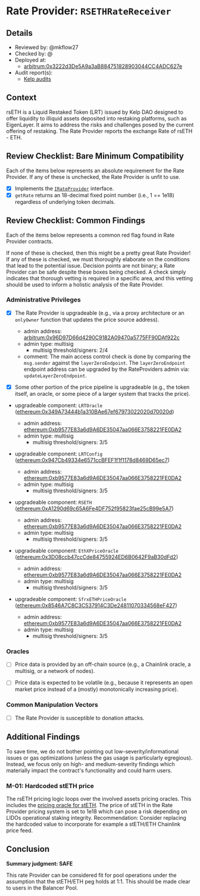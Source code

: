 # Rate Provider: `RSETHRateReceiver`

## Details
- Reviewed by: @mkflow27
- Checked by: @
- Deployed at:
    - [arbitrum:0x3222d3De5A9a3aB884751828903044CC4ADC627e](https://arbiscan.io/address/0x3222d3de5a9a3ab884751828903044cc4adc627e#code)
- Audit report(s):
    - [Kelp audits](https://kelp.gitbook.io/kelp/audits)

## Context
rsETH is a Liquid Restaked Token (LRT) issued by Kelp DAO designed to offer liquidity to illiquid assets deposited into restaking platforms, such as EigenLayer. It aims to address the risks and challenges posed by the current offering of restaking. The Rate Provider reports the exchange Rate of rsETH - ETH. 

## Review Checklist: Bare Minimum Compatibility
Each of the items below represents an absolute requirement for the Rate Provider. If any of these is unchecked, the Rate Provider is unfit to use.

- [x] Implements the [`IRateProvider`](https://github.com/balancer/balancer-v2-monorepo/blob/bc3b3fee6e13e01d2efe610ed8118fdb74dfc1f2/pkg/interfaces/contracts/pool-utils/IRateProvider.sol) interface.
- [x] `getRate` returns an 18-decimal fixed point number (i.e., 1 == 1e18) regardless of underlying token decimals.

## Review Checklist: Common Findings
Each of the items below represents a common red flag found in Rate Provider contracts.

If none of these is checked, then this might be a pretty great Rate Provider! If any of these is checked, we must thoroughly elaborate on the conditions that lead to the potential issue. Decision points are not binary; a Rate Provider can be safe despite these boxes being checked. A check simply indicates that thorough vetting is required in a specific area, and this vetting should be used to inform a holistic analysis of the Rate Provider.

### Administrative Privileges
- [x] The Rate Provider is upgradeable (e.g., via a proxy architecture or an `onlyOwner` function that updates the price source address).
    - admin address: [arbitrum:0x96D97D66d4290C9182A09470a5775FF90DAf922c](https://arbiscan.io/address/0x96D97D66d4290C9182A09470a5775FF90DAf922c)
    - admin type: multisig
        - multisig threshold/signers: 2/4
    - comment: The main access control check is done by comparing the `msg.sender` against the `layerZeroEndpoint`. The `layerZeroEndpoint` endpoint address can be upgraded by the RateProviders admin via: `updateLayerZeroEndpoint`.

- [x] Some other portion of the price pipeline is upgradeable (e.g., the token itself, an oracle, or some piece of a larger system that tracks the price).
- upgradeable component: `LRTOracle` ([ethereum:0x349A73444b1a310BAe67ef67973022020d70020d](https://etherscan.io/address/0x349A73444b1a310BAe67ef67973022020d70020d))
    - admin address: [ethereum:0xb9577E83a6d9A6DE35047aa066E3758221FE0DA2](https://etherscan.io/address/0xb9577E83a6d9A6DE35047aa066E3758221FE0DA2)
    - admin type: multisig
        - multisig threshold/signers: 3/5

- upgradeable component: `LRTConfig` ([ethereum:0x947Cb49334e6571ccBFEF1f1f1178d8469D65ec7](https://etherscan.io/address/0x947Cb49334e6571ccBFEF1f1f1178d8469D65ec7#code))
    - admin address: [ethereum:0xb9577E83a6d9A6DE35047aa066E3758221FE0DA2](https://etherscan.io/address/0xb9577E83a6d9A6DE35047aa066E3758221FE0DA2)
    - admin type: multisig
        - multisig threshold/signers: 3/5
    
- upgradeable component: `RSETH` ([ethereum:0xA1290d69c65A6Fe4DF752f95823fae25cB99e5A7](https://etherscan.io/address/0xa1290d69c65a6fe4df752f95823fae25cb99e5a7))
    - admin address: [ethereum:0xb9577E83a6d9A6DE35047aa066E3758221FE0DA2](https://etherscan.io/address/0xb9577E83a6d9A6DE35047aa066E3758221FE0DA2)
    - admin type: multisig
        - multisig threshold/signers: 3/5

- upgradeable component: `EthXPriceOracle` ([ethereum:0x3D08ccb47ccCde84755924ED6B0642F9aB30dFd2](https://etherscan.io/address/0x3D08ccb47ccCde84755924ED6B0642F9aB30dFd2#readProxyContract))
    - admin address: [ethereum:0xb9577E83a6d9A6DE35047aa066E3758221FE0DA2](https://etherscan.io/address/0xb9577E83a6d9A6DE35047aa066E3758221FE0DA2)
    - admin type: multisig
        - multisig threshold/signers: 3/5

- upgradeable component: `SfrxETHPriceOracle` ([ethereum:0x8546A7C8C3C537914C3De24811070334568eF427](https://etherscan.io/address/0x8546A7C8C3C537914C3De24811070334568eF427#readProxyContract))
    - admin address: [ethereum:0xb9577E83a6d9A6DE35047aa066E3758221FE0DA2](https://etherscan.io/address/0xb9577E83a6d9A6DE35047aa066E3758221FE0DA2)
    - admin type: multisig
        - multisig threshold/signers: 3/5



### Oracles
- [ ] Price data is provided by an off-chain source (e.g., a Chainlink oracle, a multisig, or a network of nodes).

- [ ] Price data is expected to be volatile (e.g., because it represents an open market price instead of a (mostly) monotonically increasing price).

### Common Manipulation Vectors
- [ ] The Rate Provider is susceptible to donation attacks.


## Additional Findings
To save time, we do not bother pointing out low-severity/informational issues or gas optimizations (unless the gas usage is particularly egregious). Instead, we focus only on high- and medium-severity findings which materially impact the contract's functionality and could harm users.

### M-01: Hardcoded stETH price 
The rsETH pricing logic loops over the involved assets pricing oracles. This includes the [pricing oracle for stETH](https://etherscan.io/address/0x4cB8d6DCd56d6b371210E70837753F2a835160c4#code). The price of stETH in the Rate Provider pricing system is set to 1e18 which can pose a risk depending on LIDOs operational staking integrity. 
Recommendation: Consider replacing the hardcoded value to incorporate for example a stETH/ETH Chainlink price feed. 

## Conclusion
**Summary judgment: SAFE**

This rate Provider can be considered fit for pool operations under the assumption that the stETH/ETH peg holds at 1:1. This should be made clear to users in the Balancer Pool.
